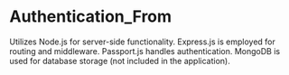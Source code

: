 # Authentication_From
Utilizes Node.js for server-side functionality. Express.js is employed for routing and middleware. Passport.js handles authentication. MongoDB is used for database storage (not included in the application).
